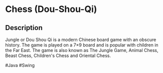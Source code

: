 # Chess (Dou-Shou-Qi)

## Description
Jungle or Dou Shou Qi is a modern Chinese board game with an obscure history. The game is played on a 7×9 board and is popular with children in the Far East. 
The game is also known as The Jungle Game, Animal Chess, Beast Chess, Children's Chess and Oriental Chess. 

#Java #Swing

